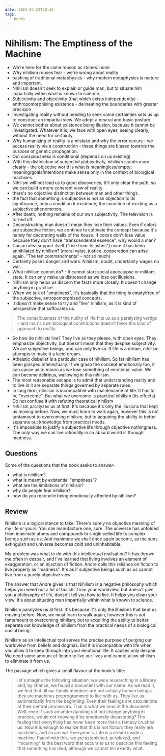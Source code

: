 ```yaml
---
date: 2021-04-22T22:30
tags: 
  - books
---
```


# Nihilism: The Emptiness of the Machine

- We're here for the same reason as stones: none
- Why nihilism rouses fear - we're wrong about reality
- bashing of traditional metaphysics - why modern metaphysics is mature and important.
- Nihilism doesn't seek to explain or guide man, but to situate him impartially within what is known to science.
- Subjectivity and objectivity (that which exists independently) - anthropomorphising existence - delineating the boundaries with greater precision
- Investigating reality without needing to seek some certainties sets us up to construct an impartial view. We adopt a neutral and basic posture.
- We cannot bother about existence being illusion, because it cannot be investigated. Whatever it is, we face with open eyes, seeing clearly, without the need for certainty.
- Why humanizing of reality is a mistake and why the error occurs - we access reality via a construction - these things are biased towards the purpose of genetic propagation.
- Out consciousness is conditional (depends on us existing)
- With this distiniction of subjectivity/objectivity, nihilism stands more clearly - the objective world is what is meaningless/empty; meaning/goals/intentions make sense only in the context of biological machines.
- Nihilism will not lead us to great discoveries; it'll only clear the path, so we can build a more coherent view of reality.
- there's no objective distinction between man and other things.
- the fact that something is subjective is not an objection to its significance, only a condition if existence; the condition of existing as a subjective phenomenon.
- After death, nothing remains of our own subjectivity. The television is turned off. 
- Deconstructing man doesn't mean they lose their values. Even if colors are subjective fiction, we continue to cultivate the concept because it's handy for decorating walls of the house. If colors don't lose value because they don't have "transcendental essence", why would a man?
- Can an idea support itself )"rise from its ashes") once it has been annihilated by nihilism? (moral value, justice, cooperation can arise again. "The ten commandments" - not so much)
- Certainty poses danger and wars. Nihilism, doubt, uncertainty wages no war.
- What nihilism cannot do? - It cannot start social apocalypse or militant state. It can only make us distressed as we lose out illusions.
- Nihilism only helps us discern the facts more closely. It doesn't change anything in practice.
- When we talk of "emptiness", it's basically that the thing is empty/free of the subjective, antropomorphized concepts.
- It doesn't make sense to try and "live" nihilism, as it is kind of perspective that suffocates us.  
> The consciousness of the nullity of life hits us as a paralysing vertigo - and man's own biological constitutions doesn't favor this kind of approach to reality
- So how do nihilists live? They live as they please, with open eyes. They emphasize objectivity, but doesn't mean that they despise subjectivity. We are subjective beings, and can only live so. If life is a dream, nihilism attempts to make it a lucid dream.
- Atheistic disbelief is a particular case of nihilism.
So fat nihilism has been grasped intellectually. If we grasp the concept emotionally too, it can cause us to mourn as we lose something of emotional value. We can become delirious, wallowing in this nihilism.
- The most reasonable escape is to admit that understanding reality and to live in it are separate things governed by separate rules.
- In long term, nihilism is incompatible with maintenance of life. It has to be "overcome". But what we overcome is practical nihilism (its effects). Do not confuse it with refuting theoretical nihilism
- Nihilism paralyzes us at first. It's because it's only the illusions that kept us moving before. Now, we must learn to walk again, however this is not tantamount to overcoming nihilism, but to acquiring the ability to better separate out knowledge from practical needs.
- It's impossible to justify a subjective life through objective nothingness. The only way we can live rationally in an absurd world is through madness.


## Questions

Some of the questions that the book seeks to answer-
- what is nihilism?
- what is meant by existential "emptiness"?
- what are the limitations of nihilism?
- why do people fear nihilism?
- how do you reconcile being emotionally affected by nihilism?

## Review

Nihilism is a logical stance to take. There's surely no objective meaning of my life or yours. You can manufacture one, sure. The universe has unfolded from inanimate atoms and compounds to single celled life to complex beings such as us. And inanimate we shall once again become, as the suns extinguish and universe becomes cold and uninhabitable.

My problem was what to do with this intellectual realisation? It has thrown me often in despair, and I've learned that living involves an element of exaggeration, or an injection of fiction. Andre calls this reliance on fiction to live properly as "madness". It's as if subjective beings such as us cannot live from a purely objective view.

The answer that Andre gives is that Nihilism is a negative philosophy which helps you weed out a lot of bullshit from your worldview, but doesn't give you a philosophy of life, doesn't tell you how to live. It helps you clean your view. It's about situating man impartially within what is known to science.

Nihilism paralyzes us at first. It's because it's only the illusions that kept us moving before. Now, we must learn to walk again, however this is not tantamount to overcoming nihilism, but to acquiring the ability to better separate out knowledge of nihilism from the practical needs of a biological, social being.

Nihilism as an intellectual tool serves the precise purpose of purging our worldview from beliefs and dogmas. But it is incompatible with life when you allow it to seep through into your emotional life. It causes only despair. We need some amount of fiction to live our lives and cannot allow nihilism to eliminate it from us.

The passage which gives a small flavour of the book's title:

>let's imagine the following situation: we were researching in a library and, by chance, we found a document with our name. As we read it, we find that all our family members are not actually human beings: they are machines preprogrammed to live with us. They like us automatically from the beginning. Even their feelings are calculations of their central processors. That is what we read in the document. Well, even if such an understanding did not change anything in practice, would not knowing it be emotionally devastating? The feeling that everything has never been more than a fantasy crushes us. Now it is enough to realize that this is not fiction: they really are machines, and so are we. Everyone is. Life is a dream inside a machine. Faced with this, we are astonished, perplexed, and "mourning" is the best word that occurs to us to describe this feeling that something has died, although we cannot tell exactly what.
